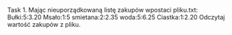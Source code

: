 Task 1.
Mając nieuporządkowaną listę zakupów wpostaci pliku.txt:
Bułki:5:3.20
Msało:1:5
smietana:2:2.35
woda:5:6.25
Ciastka:1:2.20
Odczytaj wartość zakupów z pliku.
